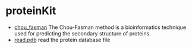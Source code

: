 ﻿# proteinKit



+ [chou_fasman](proteinKit/chou_fasman.1) The Chou-Fasman method is a bioinformatics technique used for predicting the secondary structure of proteins. 
+ [read.pdb](proteinKit/read.pdb.1) read the protein database file
